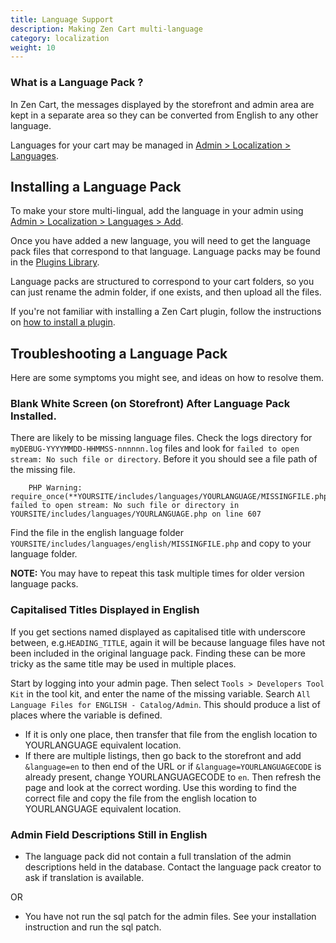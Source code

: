 ```yaml
---
title: Language Support 
description: Making Zen Cart multi-language 
category: localization
weight: 10
---
```


### What is a Language Pack ? 

In Zen Cart, the messages displayed by the storefront and admin area
are kept in a separate area so they can be converted from English to any 
other language. 

Languages for your cart may be managed in 
[Admin > Localization > Languages](/user/admin_pages/localization/languages/). 

## Installing a Language Pack

To make your store multi-lingual, add the language in your admin using 
[Admin > Localization > Languages > Add](/user/admin_pages/localization/languages/). 

Once you have added a new language, you will need to get the language pack files that 
correspond to that language.  Language packs may be found in 
the [Plugins Library](https://www.zen-cart.com/downloads.php?do=cat&id=6).

Language packs are structured to correspond to your cart folders, so you can just 
rename the admin folder, if one exists, and then upload all the files. 

If you're not familiar with installing a Zen Cart plugin, follow the instructions on 
[how to install a plugin](/user/plugins/how_to_install_a_plugin/). 

## Troubleshooting a Language Pack
Here are some symptoms you might see, and ideas on how to resolve them.

### Blank White Screen (on Storefront) After Language Pack Installed.

There are likely to be missing language files. Check the logs directory for `myDEBUG-YYYYMMDD-HHMMSS-nnnnnn.log` files and look for `failed to open stream: No such file or directory`. Before it you should see a file path of the missing file. 
    
```
    PHP Warning: require_once(**YOURSITE/includes/languages/YOURLANGUAGE/MISSINGFILE.php**): failed to open stream: No such file or directory in YOURSITE/includes/languages/YOURLANGUAGE.php on line 607
``` 
    
Find the file in the english language folder `YOURSITE/includes/languages/english/MISSINGFILE.php` and copy to your language folder.
    
**NOTE:** You may have to repeat this task multiple times for older version language packs.

### Capitalised Titles Displayed in English

If you get sections named displayed as capitalised title with underscore between, e.g.`HEADING_TITLE`, again it will be because language files have not been included in the original language pack. Finding these can be more tricky as the same title may be used in multiple places. 

Start by logging into your admin page. Then select `Tools > Developers Tool Kit` in the tool kit, and enter the name of the missing variable.  Search `All Language Files for ENGLISH - Catalog/Admin`. This should produce a list of places where the variable is defined.
 
- If it is only one place, then transfer that file from the english location to YOURLANGUAGE equivalent location.
- If there are multiple listings, then go back to the storefront and add `&language=en` to then end of the URL or if `&language=YOURLANGUAGECODE` is already present, change YOURLANGUAGECODE to `en`.  Then refresh the page and look at the correct wording. Use this wording to find the correct file and copy the file from the english location to YOURLANGUAGE equivalent location.

### Admin Field Descriptions Still in English

- The language pack did not contain a full translation of the admin descriptions held in the database.  Contact the language pack creator to ask if translation is available.

OR

- You have not run the sql patch for the admin files.  See your installation instruction and run the sql patch.

